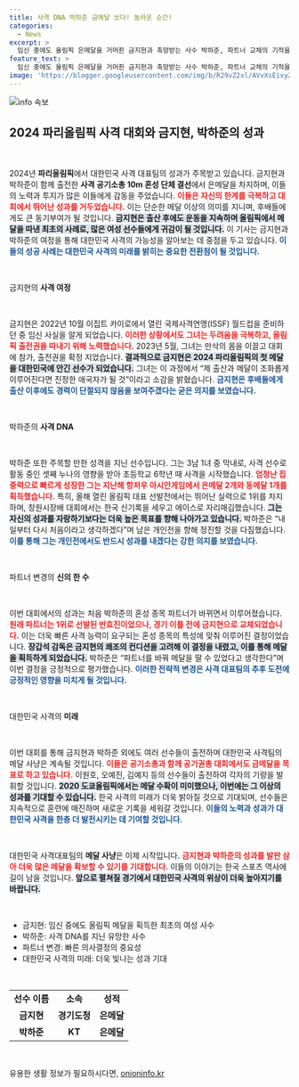 ```yaml
---
title: 사격 DNA 박하준 금메달 쏘다! 놀라운 순간!
categories:
  - News
excerpt: >
  임신 중에도 올림픽 은메달을 거머쥔 금지현과 촉망받는 사수 박하준, 파트너 교체의 기적을 만들며 한국 사격의 새 역사 썼다. 첫 메달의 기쁨 뒤에는 더 많은 도전이 기다리고 있다!
feature_text: >
  임신 중에도 올림픽 은메달을 거머쥔 금지현과 촉망받는 사수 박하준, 파트너 교체의 기적을 만들며 한국 사격의 새 역사 썼다. 첫 메달의 기쁨 뒤에는 더 많은 도전이 기다리고 있다!
image: 'https://blogger.googleusercontent.com/img/b/R29vZ2xl/AVvXsEixyZcFfHzMRdzZMjFBmAUKJYCLCGyLL1o632UiGVXcaFdKo_bkvkuCioo0uUKlGfBVcT3P84aROyZIXSBEx3Aw5nCQ3pTgDom1WDC4m8eifvWiAmWEEVb4x6G_l8C0QH225ldMjyaFvpxGEBGNO37VmDTDMHGhJPq73UglMfDca1-0aw/s1600/blogspot.png'
---
```


<p><img src="https://blogger.googleusercontent.com/img/b/R29vZ2xl/AVvXsEixyZcFfHzMRdzZMjFBmAUKJYCLCGyLL1o632UiGVXcaFdKo_bkvkuCioo0uUKlGfBVcT3P84aROyZIXSBEx3Aw5nCQ3pTgDom1WDC4m8eifvWiAmWEEVb4x6G_l8C0QH225ldMjyaFvpxGEBGNO37VmDTDMHGhJPq73UglMfDca1-0aw/s1600/blogspot.png" alt="info 속보" /></p>

<h2 data-ke-size="size26">2024 파리올림픽 사격 대회와 금지현, 박하준의 성과</h2>

<p data-ke-size="size16">&nbsp;</p>

<p>2024년 <b>파리올림픽</b>에서 대한민국 사격 대표팀의 성과가 주목받고 있습니다. 금지현과 박하준이 함께 출전한 <b>사격 공기소총 10m 혼성 단체 결선</b>에서 은메달을 차지하며, 이들의 노력과 투지가 많은 이들에게 감동을 주었습니다. <b><span style="color: #ee2323;">이들은 자신의 한계를 극복하고 대회에서 뛰어난 성과를 거두었습니다.</span></b> 이는 단순한 메달 이상의 의미를 지니며, 후배들에게도 큰 동기부여가 될 것입니다. <b><span style="background-color: #21538527;">금지현은 출산 후에도 운동을 지속하며 올림픽에서 메달을 따낸 최초의 사례로, 많은 여성 선수들에게 귀감이 될 것입니다.</span></b> 이 기사는 금지현과 박하준의 여정을 통해 대한민국 사격의 가능성을 알아보는 데 중점을 두고 있습니다. <b><span style="color: #1a5490;">이들의 성공 사례는 대한민국 사격의 미래를 밝히는 중요한 전환점이 될 것입니다.</span></b></p>

<p data-ke-size="size16">&nbsp;</p>

<p>금지현의 <b>사격 여정</b></p>

<p data-ke-size="size16">&nbsp;</p>

<p>금지현은 2022년 10월 이집트 카이로에서 열린 국제사격연맹(ISSF) 월드컵을 준비하던 중 임신 사실을 알게 되었습니다. <b><span style="color: #ee2323;">이러한 상황에서도 그녀는 두려움을 극복하고, 올림픽 출전권을 따내기 위해 노력했습니다.</span></b> 2023년 5월, 그녀는 만삭의 몸을 이끌고 대회에 참가, 출전권을 확정 지었습니다. <b><span style="background-color: #21538527;">결과적으로 금지현은 2024 파리올림픽의 첫 메달을 대한민국에 안긴 선수가 되었습니다.</span></b> 그녀는 이 과정에서 “제 출산과 메달이 조화롭게 이루어진다면 진정한 애국자가 될 것”이라고 소감을 밝혔습니다. <b><span style="color: #1a5490;">금지현은 후배들에게 출산 이후에도 경력이 단절되지 않음을 보여주겠다는 굳은 의지를 보였습니다.</span></b></p>

<p data-ke-size="size16">&nbsp;</p>

<p>박하준의 <b>사격 DNA</b></p>

<p data-ke-size="size16">&nbsp;</p>

<p>박하준 또한 주목할 만한 성격을 지닌 선수입니다. 그는 3남 1녀 중 막내로, 사격 선수로 활동 중인 셋째 누나의 영향을 받아 초등학교 6학년 때 사격을 시작했습니다. <b><span style="color: #ee2323;">엄청난 집중력으로 빠르게 성장한 그는 지난해 항저우 아시안게임에서 은메달 2개와 동메달 1개를 획득했습니다.</span></b> 특히, 올해 열린 올림픽 대표 선발전에서는 뛰어난 실력으로 1위를 차지하며, 창원시장배 대회에서는 한국 신기록을 세우고 에이스로 자리매김했습니다. <b><span style="background-color: #21538527;">그는 자신의 성과를 자랑하기보다는 더욱 높은 목표를 향해 나아가고 있습니다.</span></b> 박하준은 “내일부터 다시 처음이라고 생각하겠다”며 남은 개인전을 향해 정진할 것을 다짐했습니다. <b><span style="color: #1a5490;">이를 통해 그는 개인전에서도 반드시 성과를 내겠다는 강한 의지를 보였습니다.</span></b></p>

<p data-ke-size="size16">&nbsp;</p>

<p>파트너 변경의 <b>신의 한 수</b></p>

<p data-ke-size="size16">&nbsp;</p>

<p>이번 대회에서의 성과는 처음 박하준의 혼성 종목 파트너가 바뀌면서 이루어졌습니다. <b><span style="color: #ee2323;">원래 파트너는 1위로 선발된 반효진이었으나, 경기 이틀 전에 금지현으로 교체되었습니다.</span></b> 이는 더욱 빠른 사격 능력이 요구되는 혼성 종목의 특성에 맞춰 이루어진 결정이었습니다. <b><span style="background-color: #21538527;">장갑석 감독은 금지현의 쾌조의 컨디션을 고려해 이 결정을 내렸고, 이를 통해 메달을 획득하게 되었습니다.</span></b> 박하준은 “파트너를 바꿔 메달을 딸 수 있었다고 생각한다”며 이번 결정을 긍정적으로 평가했습니다. <b><span style="color: #1a5490;">이러한 전략적 변경은 사격 대표팀의 추후 도전에 긍정적인 영향을 미치게 될 것입니다.</span></b></p>

<p data-ke-size="size16">&nbsp;</p>

<p>대한민국 사격의 <b>미래</b></p>

<p data-ke-size="size16">&nbsp;</p>

<p>이번 대회를 통해 금지현과 박하준 외에도 여러 선수들이 출전하며 대한민국 사격팀의 메달 사냥은 계속될 것입니다. <b><span style="color: #ee2323;">이들은 공기소총과 함께 공기권총 대회에서도 금메달을 목표로 하고 있습니다.</span></b> 이원호, 오예진, 김예지 등의 선수들이 출전하여 각자의 기량을 발휘할 것입니다. <b><span style="background-color: #21538527;">2020 도쿄올림픽에서는 메달 수확이 미미했으나, 이번에는 그 이상의 성과를 기대할 수 있습니다.</span></b> 한국 사격의 미래가 더욱 밝아질 것으로 기대되며, 선수들은 지속적으로 훈련에 매진하며 새로운 기록을 세워갈 것입니다. <b><span style="color: #1a5490;">이들의 노력과 성과가 대한민국 사격을 한층 더 발전시키는 데 기여할 것입니다.</span></b></p>

<p data-ke-size="size16">&nbsp;</p>

<p>대한민국 사격대표팀의 <b>메달 사냥</b>은 이제 시작입니다. <b><span style="color: #ee2323;">금지현과 박하준의 성과를 발판 삼아 더욱 많은 메달을 확보할 수 있기를 기대합니다.</span></b> 이들의 이야기는 한국 스포츠 역사에 길이 남을 것입니다. <b><span style="background-color: #21538527;">앞으로 펼쳐질 경기에서 대한민국 사격의 위상이 더욱 높아지기를 바랍니다.</span></b> </p>

<p data-ke-size="size16">&nbsp;</p> 

<ul>
    <li>금지현: 임신 중에도 올림픽 메달을 획득한 최초의 여성 사수</li>
    <li>박하준: 사격 DNA를 지닌 유망한 사수</li>
    <li>파트너 변경: 빠른 의사결정의 중요성</li>
    <li>대한민국 사격의 미래: 더욱 빛나는 성과 기대</li>
</ul>

<p data-ke-size="size16">&nbsp;</p>

<table>
    <tr>
        <td style="text-align: center; height: 17px;"><b>선수 이름</b></td>
        <td style="text-align: center; height: 17px;"><b>소속</b></td>
        <td style="text-align: center; height: 17px;"><b>성적</b></td>
    </tr>
    <tr>
        <td style="text-align: center; height: 17px;"><b>금지현</b></td>
        <td style="text-align: center; height: 17px;"><b>경기도청</b></td>
        <td style="text-align: center; height: 17px;"><b>은메달</b></td>
    </tr>
    <tr>
        <td style="text-align: center; height: 17px;"><b>박하준</b></td>
        <td style="text-align: center; height: 17px;"><b>KT</b></td>
        <td style="text-align: center; height: 17px;"><b>은메달</b></td>
    </tr>
</table>

<p data-ke-size="size16">&nbsp;</p>
유용한 생활 정보가 필요하시다면, <a href="https://onioninfo.kr" rel="dofollow">onioninfo.kr</a>


